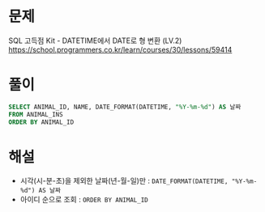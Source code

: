 # 문제
SQL 고득점 Kit - DATETIME에서 DATE로 형 변환 (LV.2)
https://school.programmers.co.kr/learn/courses/30/lessons/59414


# 풀이

```SQL
SELECT ANIMAL_ID, NAME, DATE_FORMAT(DATETIME, "%Y-%m-%d") AS 날짜
FROM ANIMAL_INS
ORDER BY ANIMAL_ID
```


# 해설
* 시각(시-분-초)을 제외한 날짜(년-월-일)만 : `DATE_FORMAT(DATETIME, "%Y-%m-%d") AS 날짜`
* 아이디 순으로 조회 : `ORDER BY ANIMAL_ID`